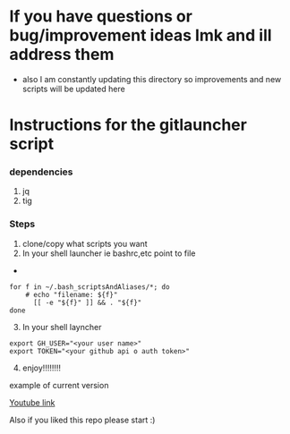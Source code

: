# If you have questions or bug/improvement ideas lmk and ill address them
- also I am constantly updating this directory so improvements and new scripts will be updated here



# Instructions for the gitlauncher script

### dependencies
1. jq
2. tig

### Steps
1. clone/copy what scripts you want
2. In your shell launcher ie bashrc,etc point to file
- 
```
for f in ~/.bash_scriptsAndAliases/*; do
	# echo "filename: ${f}"
	  [[ -e "${f}" ]] && . "${f}"
done
```
3. In your shell layncher 
```
export GH_USER="<your user name>"
export TOKEN="<your github api o auth token>"
```

4. enjoy!!!!!!!!

example of current version

[Youtube link](https://youtu.be/yjkixPJrmnE)

Also if you liked this repo please start :)
